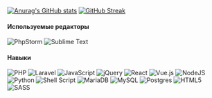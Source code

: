 [![Anurag's GitHub stats](https://github-readme-stats.vercel.app/api?username=yurizoom&count_private=true&show_icons=true&theme=highcontrast&hide_border=true)](https://github.com/anuraghazra/github-readme-stats)
[![GitHub Streak](http://github-readme-streak-stats.herokuapp.com?user=yurizoom&theme=highcontrast&hide_border=true&date_format=j%20M%5B%20Y%5D)](https://git.io/streak-stats)

#### Используемые редакторы
![PhpStorm](https://img.shields.io/badge/phpstorm-143?style=for-the-badge&logo=phpstorm&logoColor=black&color=black&labelColor=darkorchid)
![Sublime Text](https://img.shields.io/badge/sublime_text-%23575757.svg?style=for-the-badge&logo=sublime-text&logoColor=important)

#### Навыки
![PHP](https://img.shields.io/badge/php-%23777BB4.svg?style=for-the-badge&logo=php&logoColor=white)
![Laravel](https://img.shields.io/badge/laravel-%23FF2D20.svg?style=for-the-badge&logo=laravel&logoColor=white)
![JavaScript](https://img.shields.io/badge/javascript-%23323330.svg?style=for-the-badge&logo=javascript&logoColor=%23F7DF1E)
![jQuery](https://img.shields.io/badge/jquery-%230769AD.svg?style=for-the-badge&logo=jquery&logoColor=white)
![React](https://img.shields.io/badge/react-%2320232a.svg?style=for-the-badge&logo=react&logoColor=%2361DAFB)
![Vue.js](https://img.shields.io/badge/vuejs-%2335495e.svg?style=for-the-badge&logo=vuedotjs&logoColor=%234FC08D)
![NodeJS](https://img.shields.io/badge/node.js-6DA55F?style=for-the-badge&logo=node.js&logoColor=white)
![Python](https://img.shields.io/badge/python-3670A0?style=for-the-badge&logo=python&logoColor=ffdd54)
![Shell Script](https://img.shields.io/badge/shell_script-%23121011.svg?style=for-the-badge&logo=gnu-bash&logoColor=white)
![MariaDB](https://img.shields.io/badge/MariaDB-003545?style=for-the-badge&logo=mariadb&logoColor=white)
![MySQL](https://img.shields.io/badge/mysql-%2300f.svg?style=for-the-badge&logo=mysql&logoColor=white)
![Postgres](https://img.shields.io/badge/postgres-%23316192.svg?style=for-the-badge&logo=postgresql&logoColor=white)
![HTML5](https://img.shields.io/badge/html5-%23E34F26.svg?style=for-the-badge&logo=html5&logoColor=white)
![SASS](https://img.shields.io/badge/SASS-hotpink.svg?style=for-the-badge&logo=SASS&logoColor=white)

<!-- 
https://github.com/anuraghazra/github-readme-stats 
https://github.com/DenverCoder1/github-readme-streak-stats
https://github.com/ryo-ma/github-profile-trophy
https://github.com/Ileriayo/markdown-badges
https://github.com/anuraghazra/github-readme-stats

[![Top Langs](https://github-readme-stats.vercel.app/api/top-langs/?username=yurizoom&layout=compact&theme=highcontrast&hide_border=true)](https://github.com/anuraghazra/github-readme-stats)
--!>
